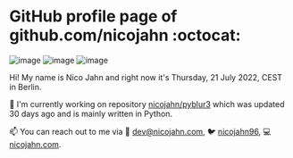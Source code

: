 # GitHub profile page of <!-- github -->github.com/nicojahn<!-- github --> :octocat:

![image](https://img.shields.io/badge/in%20progress%20since-aug.%201996-blue?style=flat) ![image](https://img.shields.io/badge/runs%20on-caffeine-brown?style=flat&logo=buy-me-a-coffee&logoColor=brown) ![image](https://img.shields.io/badge/homepage-blank-white?style=flat&?link=https://nicojahn.com&link=https://nicojahn.com)

Hi! My name is <!-- name -->Nico Jahn<!-- name --> and right now it's <!-- date -->Thursday, 21 July 2022, CEST<!-- date --> in <!-- city -->Berlin<!-- city -->.

🔭 I'm currently working on <!-- projects -->repository [nicojahn/pyblur3](https://github.com/nicojahn/pyblur3) which was updated 30 days ago and is mainly written in Python<!-- projects -->.

📫 You can reach out to me via <!-- contact -->:email: dev@nicojahn.com, :bird: [nicojahn96](https://twitter.com/nicojahn96), :computer: [nicojahn.com](https://nicojahn.com)<!-- contact -->.
